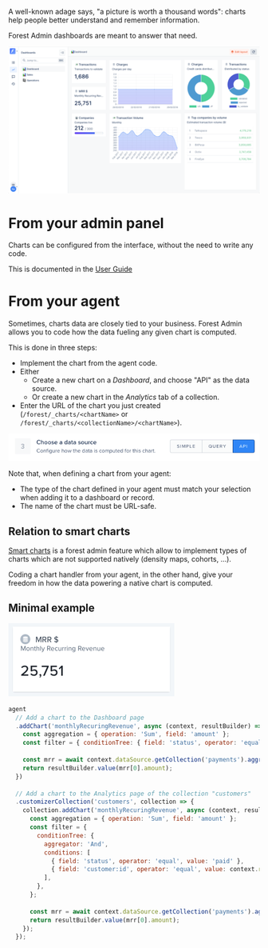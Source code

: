 A well-known adage says, "a picture is worth a thousand words": charts help people better understand and remember information.

Forest Admin dashboards are meant to answer that need.

![Dashboard example](../../assets/chart-dashboard-on-live-demo.png)

# From your admin panel

Charts can be configured from the interface, without the need to write any code.

This is documented in the [User Guide](https://docs.forestadmin.com/user-guide/dashboards/charts)

# From your agent

Sometimes, charts data are closely tied to your business. Forest Admin allows you to code how the data fueling any given chart is computed.

This is done in three steps:

- Implement the chart from the agent code.
- Either
  - Create a new chart on a _Dashboard_, and choose "API" as the data source.
  - Or create a new chart in the _Analytics_ tab of a collection.
- Enter the URL of the chart you just created (`/forest/_charts/<chartName>` or `/forest/_charts/<collectionName>/<chartName>`).

![](../../assets/chart-api.png)

Note that, when defining a chart from your agent:

- The type of the chart defined in your agent must match your selection when adding it to a dashboard or record.
- The name of the chart must be URL-safe.

## Relation to smart charts

[Smart charts](../../frontend-customization/smart-charts/README.md) is a forest admin feature which allow to implement types of charts which are not supported natively (density maps, cohorts, ...).

Coding a chart handler from your agent, in the other hand, give your freedom in how the data powering a native chart is computed.

## Minimal example

![Value chart example](../../assets/chart-value.png)

```javascript
agent
  // Add a chart to the Dashboard page
  .addChart('monthlyRecuringRevenue', async (context, resultBuilder) => {
    const aggregation = { operation: 'Sum', field: 'amount' };
    const filter = { conditionTree: { field: 'status', operator: 'equal', value: 'paid' } };

    const mrr = await context.dataSource.getCollection('payments').aggregate(filter, aggregation);
    return resultBuilder.value(mrr[0].amount);
  })

  // Add a chart to the Analytics page of the collection "customers"
  .customizerCollection('customers', collection => {
    collection.addChart('monthlyRecuringRevenue', async (context, resultBuilder) => {
      const aggregation = { operation: 'Sum', field: 'amount' };
      const filter = {
        conditionTree: {
          aggregator: 'And',
          conditions: [
            { field: 'status', operator: 'equal', value: 'paid' },
            { field: 'customer:id', operator: 'equal', value: context.recordId },
          ],
        },
      };

      const mrr = await context.dataSource.getCollection('payments').aggregate(filter, aggregation);
      return resultBuilder.value(mrr[0].amount);
    });
  });
```
